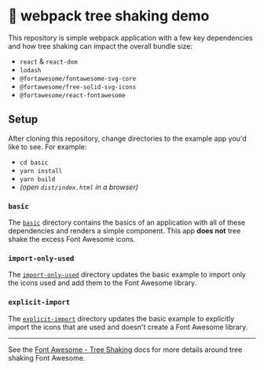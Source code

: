 # 🌳 webpack tree shaking demo

This repository is simple webpack application with a few key dependencies and
how tree shaking can impact the overall bundle size:

- `react` & `react-dom`
- `lodash`
- `@fortawesome/fontawesome-svg-core`
- `@fortawesome/free-solid-svg-icons`
- `@fortawesome/react-fontawesome`

## Setup

After cloning this repository, change directories to the example app you'd
like to see. For example:

- `cd basic`
- `yarn install`
- `yarn build`
- _(open `dist/index.html` in a browser)_

### `basic`

The [`basic`](/basic) directory contains the basics of an application with all of these
dependencies and renders a simple component. This app **does not** tree shake
the excess Font Awesome icons.

### `import-only-used`

The [`import-only-used`](/import-only-used) directory updates the basic example
to import only the icons used and add them to the Font Awesome library.

### `explicit-import`

The [`explicit-import`](/explicit-import) directory updates the basic example
to explicitly import the icons that are used and doesn't create a Font Awesome
library.

---

See the [Font Awesome - Tree Shaking](https://fontawesome.com/how-to-use/with-the-api/other/tree-shaking)
docs for more details around tree shaking Font Awesome.